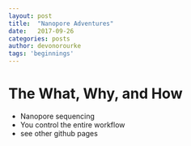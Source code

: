 ```yaml
---
layout: post
title:  "Nanopore Adventures"
date:   2017-09-26
categories: posts
author: devonorourke
tags: 'beginnings'
---
```


# The What, Why, and How
- Nanopore sequencing
- You control the entire workflow
- see other github pages
